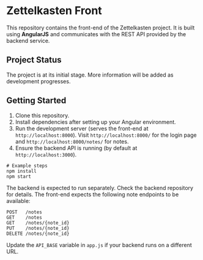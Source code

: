 # Zettelkasten Front

This repository contains the front-end of the Zettelkasten project. It is built using **AngularJS** and communicates with the REST API provided by the backend service.

## Project Status

The project is at its initial stage. More information will be added as development progresses.

## Getting Started

1. Clone this repository.
2. Install dependencies after setting up your Angular environment.
3. Run the development server (serves the front-end at `http://localhost:8000`). Visit `http://localhost:8000/` for the login page and `http://localhost:8000/notes/` for notes.
4. Ensure the backend API is running (by default at `http://localhost:3000`).

```
# Example steps
npm install
npm start
```

The backend is expected to run separately. Check the backend repository for details.
The front-end expects the following note endpoints to be available:

```
POST   /notes
GET    /notes
GET    /notes/{note_id}
PUT    /notes/{note_id}
DELETE /notes/{note_id}
```

Update the `API_BASE` variable in `app.js` if your backend runs on a different URL.

